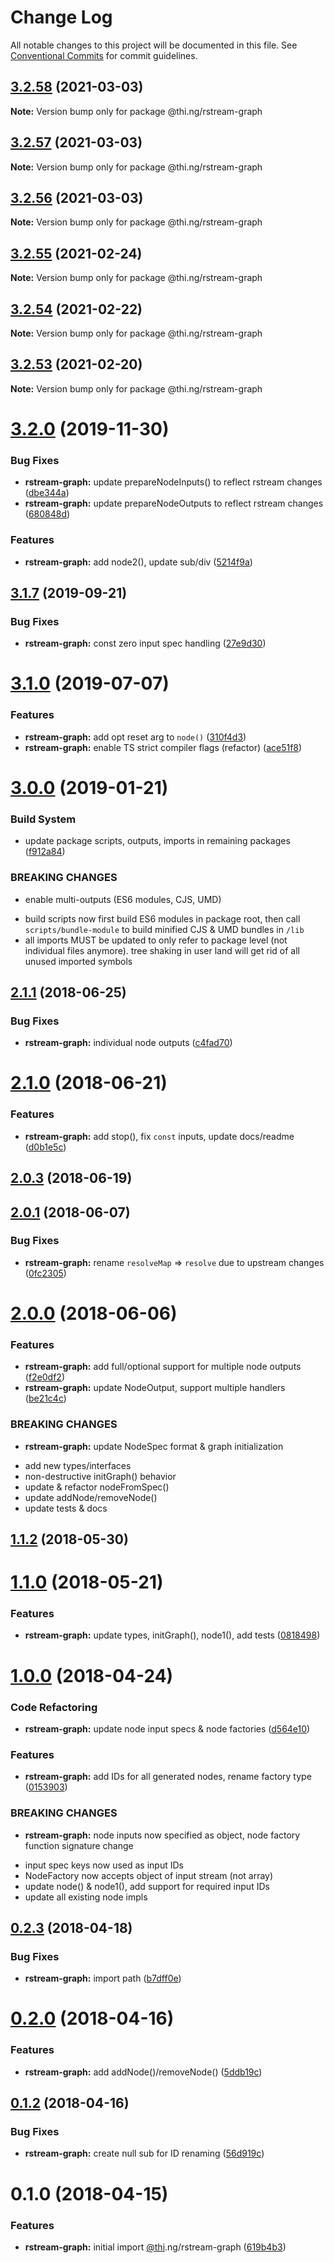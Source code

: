 # Change Log

All notable changes to this project will be documented in this file.
See [Conventional Commits](https://conventionalcommits.org) for commit guidelines.

## [3.2.58](https://github.com/thi-ng/umbrella/compare/@thi.ng/rstream-graph@3.2.57...@thi.ng/rstream-graph@3.2.58) (2021-03-03)

**Note:** Version bump only for package @thi.ng/rstream-graph





## [3.2.57](https://github.com/thi-ng/umbrella/compare/@thi.ng/rstream-graph@3.2.56...@thi.ng/rstream-graph@3.2.57) (2021-03-03)

**Note:** Version bump only for package @thi.ng/rstream-graph





## [3.2.56](https://github.com/thi-ng/umbrella/compare/@thi.ng/rstream-graph@3.2.55...@thi.ng/rstream-graph@3.2.56) (2021-03-03)

**Note:** Version bump only for package @thi.ng/rstream-graph





## [3.2.55](https://github.com/thi-ng/umbrella/compare/@thi.ng/rstream-graph@3.2.54...@thi.ng/rstream-graph@3.2.55) (2021-02-24)

**Note:** Version bump only for package @thi.ng/rstream-graph





## [3.2.54](https://github.com/thi-ng/umbrella/compare/@thi.ng/rstream-graph@3.2.53...@thi.ng/rstream-graph@3.2.54) (2021-02-22)

**Note:** Version bump only for package @thi.ng/rstream-graph





## [3.2.53](https://github.com/thi-ng/umbrella/compare/@thi.ng/rstream-graph@3.2.52...@thi.ng/rstream-graph@3.2.53) (2021-02-20)

**Note:** Version bump only for package @thi.ng/rstream-graph





# [3.2.0](https://github.com/thi-ng/umbrella/compare/@thi.ng/rstream-graph@3.1.8...@thi.ng/rstream-graph@3.2.0) (2019-11-30)

### Bug Fixes

* **rstream-graph:** update prepareNodeInputs() to reflect rstream changes ([dbe344a](https://github.com/thi-ng/umbrella/commit/dbe344a24f2605a05db65d5cc7242949e4d2452c))
* **rstream-graph:** update prepareNodeOutputs to reflect rstream changes ([680848d](https://github.com/thi-ng/umbrella/commit/680848d259910df41593ee67030d0e1ea3934cd0))

### Features

* **rstream-graph:** add node2(), update sub/div ([5214f9a](https://github.com/thi-ng/umbrella/commit/5214f9a7d32732cb120b30dd8faefa4425ec7bb2))

## [3.1.7](https://github.com/thi-ng/umbrella/compare/@thi.ng/rstream-graph@3.1.6...@thi.ng/rstream-graph@3.1.7) (2019-09-21)

### Bug Fixes

* **rstream-graph:** const zero input spec handling ([27e9d30](https://github.com/thi-ng/umbrella/commit/27e9d30))

# [3.1.0](https://github.com/thi-ng/umbrella/compare/@thi.ng/rstream-graph@3.0.26...@thi.ng/rstream-graph@3.1.0) (2019-07-07)

### Features

* **rstream-graph:** add opt reset arg to `node()` ([310f4d3](https://github.com/thi-ng/umbrella/commit/310f4d3))
* **rstream-graph:** enable TS strict compiler flags (refactor) ([ace51f8](https://github.com/thi-ng/umbrella/commit/ace51f8))

# [3.0.0](https://github.com/thi-ng/umbrella/compare/@thi.ng/rstream-graph@2.1.50...@thi.ng/rstream-graph@3.0.0) (2019-01-21)

### Build System

* update package scripts, outputs, imports in remaining packages ([f912a84](https://github.com/thi-ng/umbrella/commit/f912a84))

### BREAKING CHANGES

* enable multi-outputs (ES6 modules, CJS, UMD)

- build scripts now first build ES6 modules in package root, then call
  `scripts/bundle-module` to build minified CJS & UMD bundles in `/lib`
- all imports MUST be updated to only refer to package level
  (not individual files anymore). tree shaking in user land will get rid of
  all unused imported symbols

<a name="2.1.1"></a>
## [2.1.1](https://github.com/thi-ng/umbrella/compare/@thi.ng/rstream-graph@2.1.0...@thi.ng/rstream-graph@2.1.1) (2018-06-25)

### Bug Fixes

* **rstream-graph:** individual node outputs ([c4fad70](https://github.com/thi-ng/umbrella/commit/c4fad70))

<a name="2.1.0"></a>
# [2.1.0](https://github.com/thi-ng/umbrella/compare/@thi.ng/rstream-graph@2.0.3...@thi.ng/rstream-graph@2.1.0) (2018-06-21)

### Features

* **rstream-graph:** add stop(), fix `const` inputs, update docs/readme ([d0b1e5c](https://github.com/thi-ng/umbrella/commit/d0b1e5c))

<a name="2.0.3"></a>
## [2.0.3](https://github.com/thi-ng/umbrella/compare/@thi.ng/rstream-graph@2.0.2...@thi.ng/rstream-graph@2.0.3) (2018-06-19)

<a name="2.0.1"></a>
## [2.0.1](https://github.com/thi-ng/umbrella/compare/@thi.ng/rstream-graph@2.0.0...@thi.ng/rstream-graph@2.0.1) (2018-06-07)

### Bug Fixes

* **rstream-graph:** rename `resolveMap` => `resolve` due to upstream changes ([0fc2305](https://github.com/thi-ng/umbrella/commit/0fc2305))

<a name="2.0.0"></a>
# [2.0.0](https://github.com/thi-ng/umbrella/compare/@thi.ng/rstream-graph@1.1.2...@thi.ng/rstream-graph@2.0.0) (2018-06-06)

### Features

* **rstream-graph:** add full/optional support for multiple node outputs ([f2e0df2](https://github.com/thi-ng/umbrella/commit/f2e0df2))
* **rstream-graph:** update NodeOutput, support multiple handlers ([be21c4c](https://github.com/thi-ng/umbrella/commit/be21c4c))

### BREAKING CHANGES

* **rstream-graph:** update NodeSpec format & graph initialization

- add new types/interfaces
- non-destructive initGraph() behavior
- update & refactor nodeFromSpec()
- update addNode/removeNode()
- update tests & docs

<a name="1.1.2"></a>
## [1.1.2](https://github.com/thi-ng/umbrella/compare/@thi.ng/rstream-graph@1.1.1...@thi.ng/rstream-graph@1.1.2) (2018-05-30)

<a name="1.1.0"></a>
# [1.1.0](https://github.com/thi-ng/umbrella/compare/@thi.ng/rstream-graph@1.0.17...@thi.ng/rstream-graph@1.1.0) (2018-05-21)

### Features

* **rstream-graph:** update types, initGraph(), node1(), add tests ([0818498](https://github.com/thi-ng/umbrella/commit/0818498))

<a name="1.0.0"></a>
# [1.0.0](https://github.com/thi-ng/umbrella/compare/@thi.ng/rstream-graph@0.2.6...@thi.ng/rstream-graph@1.0.0) (2018-04-24)

### Code Refactoring

* **rstream-graph:** update node input specs & node factories ([d564e10](https://github.com/thi-ng/umbrella/commit/d564e10))

### Features

* **rstream-graph:** add IDs for all generated nodes, rename factory type ([0153903](https://github.com/thi-ng/umbrella/commit/0153903))

### BREAKING CHANGES

* **rstream-graph:** node inputs now specified as object, node factory function
signature change

- input spec keys now used as input IDs
- NodeFactory now accepts object of input stream (not array)
- update node() & node1(), add support for required input IDs
- update all existing node impls

<a name="0.2.3"></a>
## [0.2.3](https://github.com/thi-ng/umbrella/compare/@thi.ng/rstream-graph@0.2.2...@thi.ng/rstream-graph@0.2.3) (2018-04-18)

### Bug Fixes

* **rstream-graph:** import path ([b7dff0e](https://github.com/thi-ng/umbrella/commit/b7dff0e))

<a name="0.2.0"></a>
# [0.2.0](https://github.com/thi-ng/umbrella/compare/@thi.ng/rstream-graph@0.1.3...@thi.ng/rstream-graph@0.2.0) (2018-04-16)

### Features

* **rstream-graph:** add addNode()/removeNode() ([5ddb19c](https://github.com/thi-ng/umbrella/commit/5ddb19c))

<a name="0.1.2"></a>
## [0.1.2](https://github.com/thi-ng/umbrella/compare/@thi.ng/rstream-graph@0.1.1...@thi.ng/rstream-graph@0.1.2) (2018-04-16)

### Bug Fixes

* **rstream-graph:** create null sub for ID renaming ([56d919c](https://github.com/thi-ng/umbrella/commit/56d919c))

<a name="0.1.0"></a>
# 0.1.0 (2018-04-15)

### Features

* **rstream-graph:** initial import [@thi](https://github.com/thi).ng/rstream-graph ([619b4b3](https://github.com/thi-ng/umbrella/commit/619b4b3))
